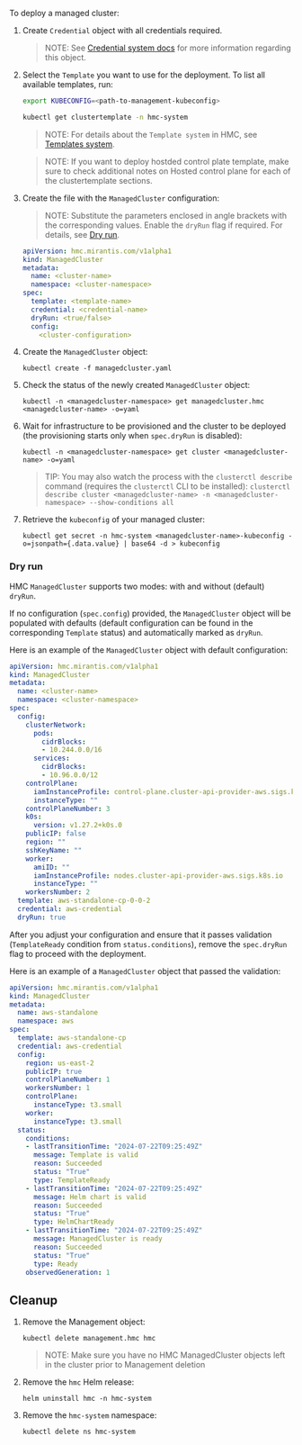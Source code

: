 To deploy a managed cluster:

1. Create `Credential` object with all credentials required.
   > NOTE:
   > See [Credential system docs](https://mirantis.github.io/project-2a-docs/credential/main)
   > for more information regarding this object.

2. Select the `Template` you want to use for the deployment. To list all
   available templates, run:

     ```bash
     export KUBECONFIG=<path-to-management-kubeconfig>

     kubectl get clustertemplate -n hmc-system
     ```

	> NOTE:
	> For details about the `Template system` in HMC, see [Templates system](../template/main.md).

	> NOTE:
	> If you want to deploy hostded control plate template, make sure to check
    > additional notes on Hosted control plane for each of the clustertemplate
    > sections.

3. Create the file with the `ManagedCluster` configuration:

    > NOTE:
    > Substitute the parameters enclosed in angle brackets with the corresponding
    > values.  Enable the `dryRun` flag if required. For details, see
    > [Dry run](#dry-run).

    ```yaml
    apiVersion: hmc.mirantis.com/v1alpha1
    kind: ManagedCluster
    metadata:
      name: <cluster-name>
      namespace: <cluster-namespace>
    spec:
      template: <template-name>
      credential: <credential-name>
      dryRun: <true/false>
      config:
        <cluster-configuration>
    ```

4. Create the `ManagedCluster` object:

	`kubectl create -f managedcluster.yaml`

5. Check the status of the newly created `ManagedCluster` object:

	`kubectl -n <managedcluster-namespace> get managedcluster.hmc <managedcluster-name> -o=yaml`

6. Wait for infrastructure to be provisioned and the cluster to be deployed (the
provisioning starts only when `spec.dryRun` is disabled):

	`kubectl -n <managedcluster-namespace> get cluster <managedcluster-name> -o=yaml`

    > TIP:
	> You may also watch the process with the `clusterctl describe` command
    > (requires the `clusterctl` CLI to be installed): ``` clusterctl describe
    > cluster <managedcluster-name> -n <managedcluster-namespace>
    > --show-conditions all ```

7. Retrieve the `kubeconfig` of your managed cluster:

    ```
    kubectl get secret -n hmc-system <managedcluster-name>-kubeconfig -o=jsonpath={.data.value} | base64 -d > kubeconfig
    ```

### Dry run

HMC `ManagedCluster` supports two modes: with and without (default) `dryRun`.

If no configuration (`spec.config`) provided, the `ManagedCluster` object will be populated with defaults
(default configuration can be found in the corresponding `Template` status) and automatically marked as `dryRun`.

Here is an example of the `ManagedCluster` object with default configuration:

```yaml
apiVersion: hmc.mirantis.com/v1alpha1
kind: ManagedCluster
metadata:
  name: <cluster-name>
  namespace: <cluster-namespace>
spec:
  config:
    clusterNetwork:
      pods:
        cidrBlocks:
        - 10.244.0.0/16
      services:
        cidrBlocks:
        - 10.96.0.0/12
    controlPlane:
      iamInstanceProfile: control-plane.cluster-api-provider-aws.sigs.k8s.io
      instanceType: ""
    controlPlaneNumber: 3
    k0s:
      version: v1.27.2+k0s.0
    publicIP: false
    region: ""
    sshKeyName: ""
    worker:
      amiID: ""
      iamInstanceProfile: nodes.cluster-api-provider-aws.sigs.k8s.io
      instanceType: ""
    workersNumber: 2
  template: aws-standalone-cp-0-0-2
  credential: aws-credential
  dryRun: true
```

After you adjust your configuration and ensure that it passes validation (`TemplateReady` condition
from `status.conditions`), remove the `spec.dryRun` flag to proceed with the deployment.

Here is an example of a `ManagedCluster` object that passed the validation:

```yaml
apiVersion: hmc.mirantis.com/v1alpha1
kind: ManagedCluster
metadata:
  name: aws-standalone
  namespace: aws
spec:
  template: aws-standalone-cp
  credential: aws-credential
  config:
    region: us-east-2
    publicIP: true
    controlPlaneNumber: 1
    workersNumber: 1
    controlPlane:
      instanceType: t3.small
    worker:
      instanceType: t3.small
  status:
    conditions:
    - lastTransitionTime: "2024-07-22T09:25:49Z"
      message: Template is valid
      reason: Succeeded
      status: "True"
      type: TemplateReady
    - lastTransitionTime: "2024-07-22T09:25:49Z"
      message: Helm chart is valid
      reason: Succeeded
      status: "True"
      type: HelmChartReady
    - lastTransitionTime: "2024-07-22T09:25:49Z"
      message: ManagedCluster is ready
      reason: Succeeded
      status: "True"
      type: Ready
    observedGeneration: 1
```

## Cleanup

1. Remove the Management object:

	`kubectl delete management.hmc hmc`

    > NOTE:
    > Make sure you have no HMC ManagedCluster objects left in the cluster prior to Management deletion

2. Remove the `hmc` Helm release:

	`helm uninstall hmc -n hmc-system`

3. Remove the `hmc-system` namespace:

	`kubectl delete ns hmc-system`
